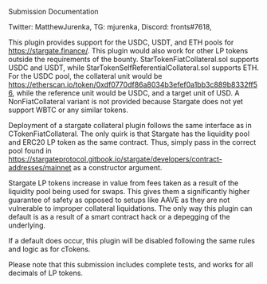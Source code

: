 Submission Documentation

Twitter: MatthewJurenka, TG: mjurenka, Discord: fronts#7618,

This plugin provides support for the USDC, USDT, and ETH pools for
https://stargate.finance/. This plugin would also work for other LP tokens outside
the requirements of the bounty. StarTokenFiatCollateral.sol supports USDC and USDT,
while StarTokenSelfReferentialCollateral.sol supports ETH. For the USDC pool,
the collateral unit would be https://etherscan.io/token/0xdf0770df86a8034b3efef0a1bb3c889b8332ff56,
while the reference unit would be USDC, and a target unit of USD. A
NonFiatCollateral variant is not provided because Stargate does not yet support WBTC
or any similar tokens.

Deployment of a stargate collateral plugin follows the same interface as in
CTokenFiatCollateral. The only quirk is that Stargate has the liquidity pool
and ERC20 LP token as the same contract. Thus, simply pass in the correct pool
found in https://stargateprotocol.gitbook.io/stargate/developers/contract-addresses/mainnet
as a constructor argument.

Stargate LP tokens increase in value from fees taken as a result of the liquidity
pool being used for swaps. This gives them a significantly higher guarantee of safety
as opposed to setups like AAVE as they are not vulnerable to improper collateral liquidations.
The only way this plugin can default is as a result of a smart contract hack or
a depegging of the underlying.

If a default does occur, this plugin will be disabled following the same rules
and logic as for cTokens.

Please note that this submission includes complete tests, and works for all decimals
of LP tokens.

